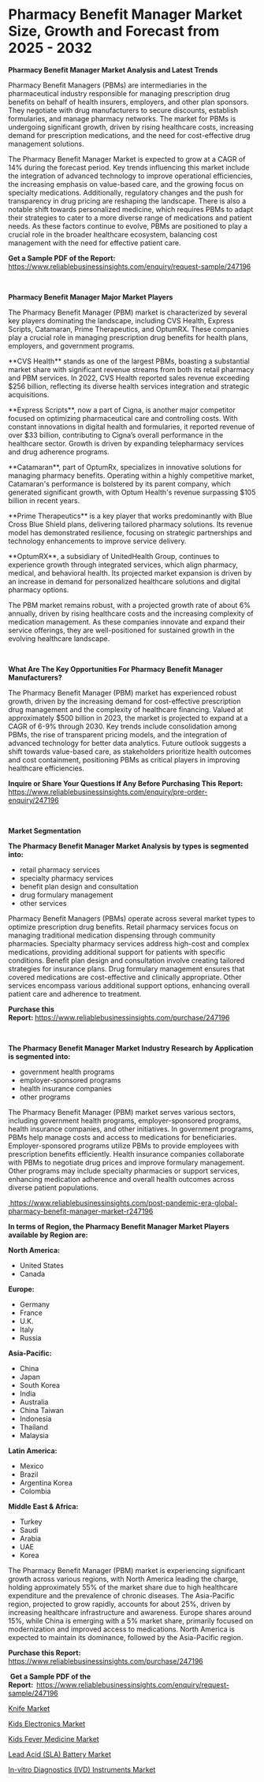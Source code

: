 <p><h1>Pharmacy Benefit Manager Market Size, Growth and Forecast from 2025 - 2032</h1></p><p><strong>Pharmacy Benefit Manager Market Analysis and Latest Trends</strong></p>
<p><p>Pharmacy Benefit Managers (PBMs) are intermediaries in the pharmaceutical industry responsible for managing prescription drug benefits on behalf of health insurers, employers, and other plan sponsors. They negotiate with drug manufacturers to secure discounts, establish formularies, and manage pharmacy networks. The market for PBMs is undergoing significant growth, driven by rising healthcare costs, increasing demand for prescription medications, and the need for cost-effective drug management solutions.</p><p>The Pharmacy Benefit Manager Market is expected to grow at a CAGR of 14% during the forecast period. Key trends influencing this market include the integration of advanced technology to improve operational efficiencies, the increasing emphasis on value-based care, and the growing focus on specialty medications. Additionally, regulatory changes and the push for transparency in drug pricing are reshaping the landscape. There is also a notable shift towards personalized medicine, which requires PBMs to adapt their strategies to cater to a more diverse range of medications and patient needs. As these factors continue to evolve, PBMs are positioned to play a crucial role in the broader healthcare ecosystem, balancing cost management with the need for effective patient care.</p></p>
<p><strong>Get a Sample PDF of the Report:&nbsp;</strong> <a href="https://www.reliablebusinessinsights.com/enquiry/request-sample/247196?utm_campaign=101&utm_medium=2&utm_source=Github&utm_content=ia&utm_term=30032025&utm_id=pharmacy-benefit-manager">https://www.reliablebusinessinsights.com/enquiry/request-sample/247196</a></p>
<p>&nbsp;</p>
<p><strong>Pharmacy Benefit Manager Major Market Players</strong></p>
<p><p>The Pharmacy Benefit Manager (PBM) market is characterized by several key players dominating the landscape, including CVS Health, Express Scripts, Catamaran, Prime Therapeutics, and OptumRX. These companies play a crucial role in managing prescription drug benefits for health plans, employers, and government programs.</p><p>**CVS Health** stands as one of the largest PBMs, boasting a substantial market share with significant revenue streams from both its retail pharmacy and PBM services. In 2022, CVS Health reported sales revenue exceeding $256 billion, reflecting its diverse health services integration and strategic acquisitions.</p><p>**Express Scripts**, now a part of Cigna, is another major competitor focused on optimizing pharmaceutical care and controlling costs. With constant innovations in digital health and formularies, it reported revenue of over $33 billion, contributing to Cigna’s overall performance in the healthcare sector. Growth is driven by expanding telepharmacy services and drug adherence programs.</p><p>**Catamaran**, part of OptumRx, specializes in innovative solutions for managing pharmacy benefits. Operating within a highly competitive market, Catamaran's performance is bolstered by its parent company, which generated significant growth, with Optum Health's revenue surpassing $105 billion in recent years.</p><p>**Prime Therapeutics** is a key player that works predominantly with Blue Cross Blue Shield plans, delivering tailored pharmacy solutions. Its revenue model has demonstrated resilience, focusing on strategic partnerships and technology enhancements to improve service delivery. </p><p>**OptumRX**, a subsidiary of UnitedHealth Group, continues to experience growth through integrated services, which align pharmacy, medical, and behavioral health. Its projected market expansion is driven by an increase in demand for personalized healthcare solutions and digital pharmacy options.</p><p>The PBM market remains robust, with a projected growth rate of about 6% annually, driven by rising healthcare costs and the increasing complexity of medication management. As these companies innovate and expand their service offerings, they are well-positioned for sustained growth in the evolving healthcare landscape.</p></p>
<p>&nbsp;</p>
<p><strong>What Are The Key Opportunities For Pharmacy Benefit Manager Manufacturers?</strong></p>
<p><p>The Pharmacy Benefit Manager (PBM) market has experienced robust growth, driven by the increasing demand for cost-effective prescription drug management and the complexity of healthcare financing. Valued at approximately $500 billion in 2023, the market is projected to expand at a CAGR of 6-9% through 2030. Key trends include consolidation among PBMs, the rise of transparent pricing models, and the integration of advanced technology for better data analytics. Future outlook suggests a shift towards value-based care, as stakeholders prioritize health outcomes and cost containment, positioning PBMs as critical players in improving healthcare efficiencies.</p></p>
<p><strong>Inquire or Share Your Questions If Any Before Purchasing This Report:</strong> <a href="https://www.reliablebusinessinsights.com/enquiry/pre-order-enquiry/247196?utm_campaign=101&utm_medium=2&utm_source=Github&utm_content=ia&utm_term=30032025&utm_id=pharmacy-benefit-manager">https://www.reliablebusinessinsights.com/enquiry/pre-order-enquiry/247196</a></p>
<p>&nbsp;</p>
<p><strong>Market Segmentation</strong></p>
<p><strong>The Pharmacy Benefit Manager Market Analysis by types is segmented into:</strong></p>
<p><ul><li>retail pharmacy services</li><li>specialty pharmacy services</li><li>benefit plan design and consultation</li><li>drug formulary management</li><li>other services</li></ul></p>
<p><p>Pharmacy Benefit Managers (PBMs) operate across several market types to optimize prescription drug benefits. Retail pharmacy services focus on managing traditional medication dispensing through community pharmacies. Specialty pharmacy services address high-cost and complex medications, providing additional support for patients with specific conditions. Benefit plan design and consultation involve creating tailored strategies for insurance plans. Drug formulary management ensures that covered medications are cost-effective and clinically appropriate. Other services encompass various additional support options, enhancing overall patient care and adherence to treatment.</p></p>
<p><strong>Purchase this Report:&nbsp;</strong><a href="https://www.reliablebusinessinsights.com/purchase/247196?utm_campaign=101&utm_medium=2&utm_source=Github&utm_content=ia&utm_term=30032025&utm_id=pharmacy-benefit-manager">https://www.reliablebusinessinsights.com/purchase/247196</a></p>
<p>&nbsp;</p>
<p><strong>The Pharmacy Benefit Manager Market Industry Research by Application is segmented into:</strong></p>
<p><ul><li>government health programs</li><li>employer-sponsored programs</li><li>health insurance companies</li><li>other programs</li></ul></p>
<p><p>The Pharmacy Benefit Manager (PBM) market serves various sectors, including government health programs, employer-sponsored programs, health insurance companies, and other initiatives. In government programs, PBMs help manage costs and access to medications for beneficiaries. Employer-sponsored programs utilize PBMs to provide employees with prescription benefits efficiently. Health insurance companies collaborate with PBMs to negotiate drug prices and improve formulary management. Other programs may include specialty pharmacies or support services, enhancing medication adherence and overall health outcomes across diverse patient populations.</p></p>
<p><a href="https://www.reliablebusinessinsights.com/post-pandemic-era-global-pharmacy-benefit-manager-market-r247196?utm_campaign=101&utm_medium=2&utm_source=Github&utm_content=ia&utm_term=30032025&utm_id=pharmacy-benefit-manager">&nbsp;https://www.reliablebusinessinsights.com/post-pandemic-era-global-pharmacy-benefit-manager-market-r247196</a></p>
<p><strong>In terms of Region, the Pharmacy Benefit Manager Market Players available by Region are:</strong></p>
<p>
    <p> <strong> North America: </strong>
        <ul>
            <li>United States</li>
            <li>Canada</li>
        </ul>
        </p> 
    <p> <strong> Europe: </strong>
        <ul>
            <li>Germany</li>
            <li>France</li>
            <li>U.K.</li>
            <li>Italy</li>
            <li>Russia</li>
        </ul>
        </p> 
    <p> <strong> Asia-Pacific: </strong>
        <ul>
            <li>China</li>
            <li>Japan</li>
            <li>South Korea</li>
            <li>India</li>
            <li>Australia</li>
            <li>China Taiwan</li>
            <li>Indonesia</li>
            <li>Thailand</li>
            <li>Malaysia</li>
        </ul>
        </p> 
    <p> <strong> Latin America: </strong>
        <ul>
            <li>Mexico</li>
            <li>Brazil</li>
            <li>Argentina Korea</li>
            <li>Colombia</li>
        </ul>
        </p> 
    <p> <strong> Middle East & Africa: </strong>
        <ul>
            <li>Turkey</li>
            <li>Saudi</li>
            <li>Arabia</li>
            <li>UAE</li>
            <li>Korea</li>
        </ul>
    </p>
    </p>
<p><p>The Pharmacy Benefit Manager (PBM) market is experiencing significant growth across various regions, with North America leading the charge, holding approximately 55% of the market share due to high healthcare expenditure and the prevalence of chronic diseases. The Asia-Pacific region, projected to grow rapidly, accounts for about 25%, driven by increasing healthcare infrastructure and awareness. Europe shares around 15%, while China is emerging with a 5% market share, primarily focused on modernization and improved access to medications. North America is expected to maintain its dominance, followed by the Asia-Pacific region.</p></p>
<p><strong>Purchase this Report: </strong><a href="https://www.reliablebusinessinsights.com/purchase/247196?utm_campaign=101&utm_medium=2&utm_source=Github&utm_content=ia&utm_term=30032025&utm_id=pharmacy-benefit-manager">https://www.reliablebusinessinsights.com/purchase/247196</a></p>
<p>&nbsp;<strong>Get a Sample PDF of the Report:&nbsp;&nbsp;</strong><a href="https://www.reliablebusinessinsights.com/enquiry/request-sample/247196?utm_campaign=101&utm_medium=2&utm_source=Github&utm_content=ia&utm_term=30032025&utm_id=pharmacy-benefit-manager">https://www.reliablebusinessinsights.com/enquiry/request-sample/247196</a></p>
<p><strong></strong></p>
<p><p><a href="https://github.com/bocksovers0r/Market-Research-Report-List-1/blob/main/knife-market.md?utm_campaign=101&utm_medium=2&utm_source=Github&utm_content=ia&utm_term=30032025&utm_id=pharmacy-benefit-manager">Knife Market</a></p><p><a href="https://github.com/messonmengen75/Market-Research-Report-List-1/blob/main/kids-electronics-market.md?utm_campaign=101&utm_medium=2&utm_source=Github&utm_content=ia&utm_term=30032025&utm_id=pharmacy-benefit-manager">Kids Electronics Market</a></p><p><a href="https://github.com/saimntamiki/Market-Research-Report-List-1/blob/main/kids-fever-medicine-market.md?utm_campaign=101&utm_medium=2&utm_source=Github&utm_content=ia&utm_term=30032025&utm_id=pharmacy-benefit-manager">Kids Fever Medicine Market</a></p><p><a href="https://github.com/skoppmerlib9/Market-Research-Report-List-1/blob/main/lead-acid-sla-battery-market.md?utm_campaign=101&utm_medium=2&utm_source=Github&utm_content=ia&utm_term=30032025&utm_id=pharmacy-benefit-manager">Lead Acid (SLA) Battery Market</a></p><p><a href="https://github.com/zymerivarrik6/Market-Research-Report-List-1/blob/main/in-vitro-diagnostics-ivd-instruments-market.md?utm_campaign=101&utm_medium=2&utm_source=Github&utm_content=ia&utm_term=30032025&utm_id=pharmacy-benefit-manager">In-vitro Diagnostics (IVD) Instruments Market</a></p></p>